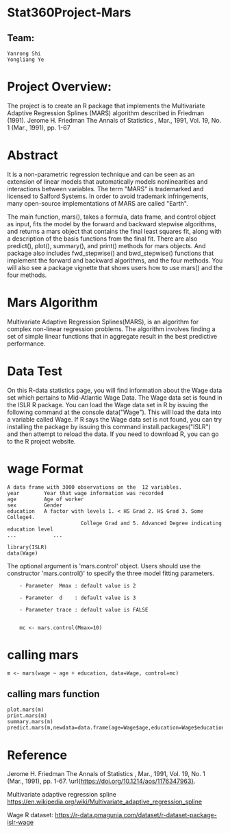 # Stat360Project-Mars
## Team:
	Yanrong Shi
	Yongliang Ye
# Project Overview:
The project is to create an R package that implements the Multivariate Adaptive Regression Splines (MARS) algorithm described in Friedman (1991).
	Jerome H. Friedman
	The Annals of Statistics , Mar., 1991, Vol. 19, No. 1 (Mar., 1991), pp. 1-67
# Abstract
It is a non-parametric regression technique and can be seen as an extension of linear models that automatically models nonlinearities and interactions between variables. The term "MARS" is trademarked and licensed to Salford Systems. In order to avoid trademark infringements, many open-source implementations of MARS are called "Earth".

The main function, mars(), takes a formula, data frame, and control object as input, fits the model by the forward and backward stepwise algorithms, and returns a mars object that contains the final least squares fit, along with a description of the basis functions from the final fit. 
There are also predict(), plot(), summary(), and print() methods for mars objects. And package also includes fwd_stepwise() and bwd_stepwise() functions that implement the forward and backward algorithms, and the four methods. 
You will also see a package vignette that shows users how to use mars() and the four methods. 
# Mars Algorithm
Multivariate Adaptive Regression Splines(MARS), is an algorithm for complex non-linear regression problems. The algorithm involves finding a set of simple linear functions that in aggregate result in the best predictive performance.
# Data Test
On this R-data statistics page, you will find information about the Wage data set which pertains to Mid-Atlantic Wage Data. The Wage data set is found in the ISLR R package. You can load the Wage data set in R by issuing the following command at the console data("Wage"). This will load the data into a variable called Wage. If R says the Wage data set is not found, you can try installing the package by issuing this command install.packages("ISLR") and then attempt to reload the data. If you need to download R, you can go to the R project website. 
# wage Format
	A data frame with 3000 observations on the  12 variables.
	year        Year that wage information was recorded
	age         Age of worker
	sex         Gender
	education   A factor with levels 1. < HS Grad 2. HS Grad 3. Some College4.
							College Grad and 5. Advanced Degree indicating education level
	...            ...
	
	library(ISLR)
	data(Wage)
	
The optional argument is 'mars.control' object. Users should use the constructor 'mars.control()' to specify the three model fitting parameters.

		- Parameter  Mmax : default value is 2
	
		- Parameter  d    : default value is 3
		
		- Parameter trace : default value is FALSE
		
	
		mc <- mars.control(Mmax=10)
# calling mars
	m <- mars(wage ~ age + education, data=Wage, control=mc)

## calling mars function
	plot.mars(m)
	print.mars(m)
	summary.mars(m)
	predict.mars(m,newdata=data.frame(age=Wage$age,education=Wage$education))

# Reference
Jerome H. Friedman The Annals of Statistics , Mar., 1991, Vol. 19, No. 1 (Mar., 1991), pp. 1-67. \url{https://doi.org/10.1214/aos/1176347963}.

Multivariate adaptive regression spline https://en.wikipedia.org/wiki/Multivariate_adaptive_regression_spline

Wage R dataset:
https://r-data.pmagunia.com/dataset/r-dataset-package-islr-wage
